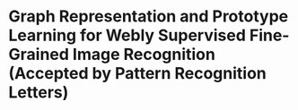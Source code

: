 # Graph Representation and Prototype Learning for Webly Supervised Fine-Grained Image Recognition (Accepted by Pattern Recognition Letters)


